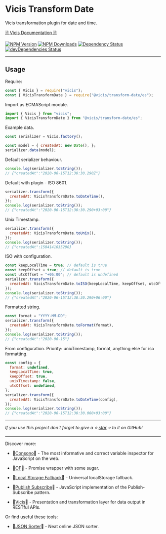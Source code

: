# Vicis Transform Date

Vicis transformation plugin for date and time.

[🗎 Vicis Documentation 🗎](https://vicis.js.org)

[![NPM Version](https://img.shields.io/npm/v/@vicis/transform-date.svg?style=flat)]()
[![NPM Downloads](https://img.shields.io/npm/dt/@vicis/transform-date.svg?style=flat)]()
[![Dependency Status](https://david-dm.org/r37r0m0d3l/vicis-transform-date.svg)](https://david-dm.org/r37r0m0d3l/publish_subscribe)
[![devDependencies Status](https://david-dm.org/r37r0m0d3l/vicis-transform-date/dev-status.svg)](https://david-dm.org/r37r0m0d3l/vicis-transform-date?type=dev)

---

## Usage

Require:

```javascript
const { Vicis } = require("vicis");
const { VicisTransformDate } = require("@vicis/transform-date/es");
```

Import as ECMAScript module.

```javascript
import { Vicis } from "vicis";
import { VicisTransformDate } from "@vicis/transform-date/es";
```

Example data.

```javascript
const serializer = Vicis.factory();

const model = { createdAt: new Date(), };
serializer.data(model);
```

Default serializer behaviour.

```javascript
console.log(serializer.toString());
// {"createdAt":"2020-06-15T12:30:30.290Z"}
```

Default with plugin - ISO 8601.

```javascript
serializer.transform({
  createdAt: VicisTransformDate.toDateTime(),
});
console.log(serializer.toString());
// {"createdAt":"2020-06-15T12:30:30.290+03:00"}
```

Unix Timestamp.

```javascript
serializer.transform({
  createdAt: VicisTransformDate.toUnix(),
});
console.log(serializer.toString());
// {"createdAt":1584141035290}
```

ISO with configuration.

```javascript
const keepLocalTime = true; // default is true
const keepOffset = true; // default is true
const utcOffset = "+06:00"; // default is undefined
serializer.transform({
  createdAt: VicisTransformDate.toISO(keepLocalTime, keepOffset, utcOffset),
});
console.log(serializer.toString());
// {"createdAt":"2020-06-15T12:30:30.290+06:00"}
```

Formatted string.

```javascript
const format = "YYYY-MM-DD";
serializer.transform({
  createdAt: VicisTransformDate.toFormat(format),
});
console.log(serializer.toString());
// {"createdAt":"2020-06-15"}
```

From configuration. Priority: unixTimestamp, format, anything else for iso formatting.

```javascript
const config = {
  format: undefined,
  keepLocalTime: true,
  keepOffset: true,
  unixTimestamp: false,
  utcOffset: undefined,
};
serializer.transform({
  createdAt: VicisTransformDate.toDateTime(config),
});
console.log(serializer.toString());
// {"createdAt":"2020-06-15T12:30:30.000+03:00"}
```

---

*If you use this project don't forget to give a ⭐
[star](https://github.com/r37r0m0d3l/vicis) ⭐ to it on GitHub!*

---

Discover more:

-   🔎[Consono](https://consono.js.org)🔎 -
  The most informative and correct variable inspector for JavaScript on the web.

-   🌠[OF](https://of.js.org)🌠 - Promise wrapper with some sugar.

-   🔩[Local Storage Fallback](https://github.com/r37r0m0d3l/fallback-local-storage)🔩 -
  Universal localStorage fallback.

-   🔄[Publish Subscribe](https://publish-subscribe.js.org)🔄 -
  JavaScript implementation of the Publish-Subscribe pattern.

-   🧰[Vicis](https://vicis.js.org)🧰 -
  Presentation and transformation layer for data output in RESTful APIs.

Or find useful these tools:

-   🧾[JSON Sorter](https://r37r0m0d3l.github.io/json_sort)🧾 - Neat online JSON sorter.
